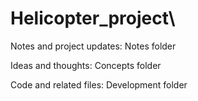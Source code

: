 # Helicopter_project\
Notes and project updates: Notes folder

Ideas and thoughts: Concepts folder

Code and related files: Development folder
